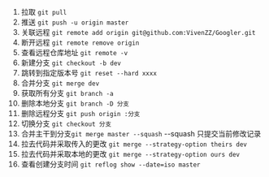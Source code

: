 1. 拉取 `git pull `
2. 推送 `git push -u origin master `
3. 关联远程 `git remote add origin git@github.com:VivenZZ/Googler.git `
4. 断开远程  `git remote remove origin`
5. 查看远程仓库地址 `git remote -v `
6. 新建分支 `git checkout -b dev`
7. 跳转到指定版本号 `git reset --hard xxxx`
8. 合并分支 `git merge dev`
9. 获取所有分支 `git branch -a`
10. 删除本地分支 `git branch -D 分支`
11. 删除远程分支 `git push origin :分支`
12. 切换分支 `git checkout 分支`
13. 合并主干到分支`git merge master --squash` --squash 只提交当前修改记录
14. 拉去代码并采取传入的更改 `git merge --strategy-option theirs dev`
15. 拉去代码并采取本地的更改 `git merge --strategy-option ours dev`
16. 查看创建分支时间 `git reflog show --date=iso master`